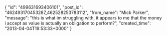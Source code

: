  {
   "id": "499631693406101",
   "post_id": "462493170453287_462528253783112",
   "from_name": "Mick Parker",
   "message": "this is what im struggling with, it appears to me that the money i accept as value is actually an obligation to perform?",
   "created_time": "2013-04-04T19:53:33+0000"
 }
